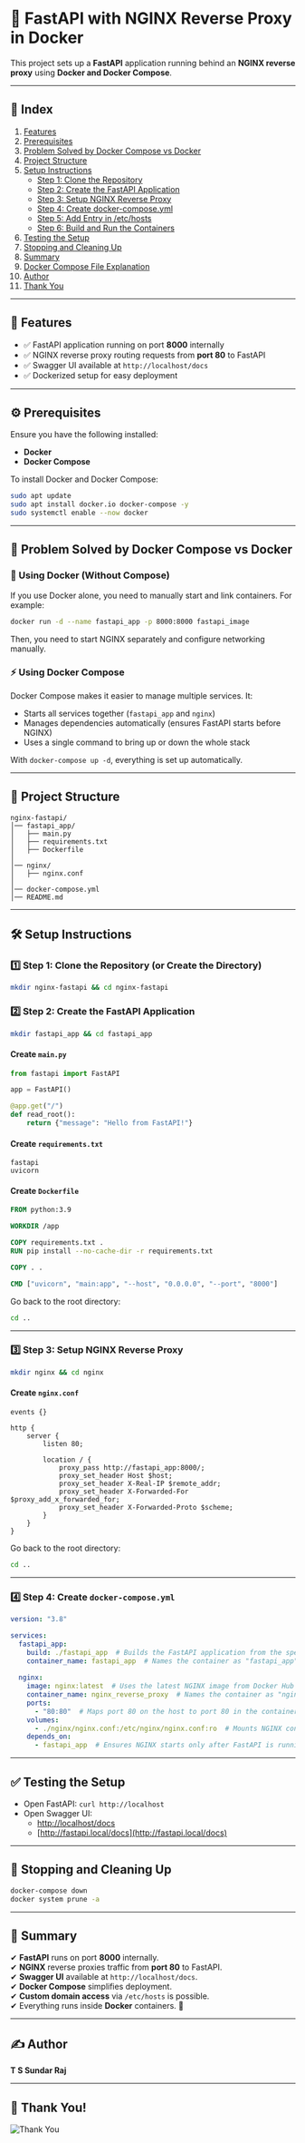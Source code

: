 # 📌 FastAPI with NGINX Reverse Proxy in Docker

This project sets up a **FastAPI** application running behind an **NGINX reverse proxy** using **Docker and Docker Compose**.

---

## 📖 Index
1. [Features](#features)
2. [Prerequisites](#prerequisites)
3. [Problem Solved by Docker Compose vs Docker](#problem-solved-by-docker-compose-vs-docker)
4. [Project Structure](#project-structure)
5. [Setup Instructions](#setup-instructions)
   - [Step 1: Clone the Repository](#step-1-clone-the-repository-or-create-the-directory)
   - [Step 2: Create the FastAPI Application](#step-2-create-the-fastapi-application)
   - [Step 3: Setup NGINX Reverse Proxy](#step-3-setup-nginx-reverse-proxy)
   - [Step 4: Create docker-compose.yml](#step-4-create-docker-composeyml)
   - [Step 5: Add Entry in /etc/hosts](#step-5-add-entry-in-etchosts)
   - [Step 6: Build and Run the Containers](#step-6-build-and-run-the-containers)
6. [Testing the Setup](#testing-the-setup)
7. [Stopping and Cleaning Up](#stopping-and-cleaning-up)
8. [Summary](#summary)
9. [Docker Compose File Explanation](#docker-compose-file-explanation)
10. [Author](#author)
11. [Thank You](#thank-you)

---

## 🚀 Features
- ✅ FastAPI application running on port **8000** internally
- ✅ NGINX reverse proxy routing requests from **port 80** to FastAPI
- ✅ Swagger UI available at `http://localhost/docs`
- ✅ Dockerized setup for easy deployment

---

## ⚙️ Prerequisites
Ensure you have the following installed:

- **Docker**
- **Docker Compose**

To install Docker and Docker Compose:

```bash
sudo apt update
sudo apt install docker.io docker-compose -y
sudo systemctl enable --now docker
```

---

## 🔄 Problem Solved by Docker Compose vs Docker
### 🐳 Using Docker (Without Compose)
If you use Docker alone, you need to manually start and link containers. For example:
```bash
docker run -d --name fastapi_app -p 8000:8000 fastapi_image
```
Then, you need to start NGINX separately and configure networking manually.

### ⚡ Using Docker Compose
Docker Compose makes it easier to manage multiple services. It:
- Starts all services together (`fastapi_app` and `nginx`)
- Manages dependencies automatically (ensures FastAPI starts before NGINX)
- Uses a single command to bring up or down the whole stack

With `docker-compose up -d`, everything is set up automatically.

---

## 📂 Project Structure
```
nginx-fastapi/
│── fastapi_app/
│   ├── main.py
│   ├── requirements.txt
│   ├── Dockerfile
│
│── nginx/
│   ├── nginx.conf
│
│── docker-compose.yml
│── README.md
```

---

## 🛠️ Setup Instructions

### 1️⃣ Step 1: Clone the Repository (or Create the Directory)
```bash
mkdir nginx-fastapi && cd nginx-fastapi
```

### 2️⃣ Step 2: Create the FastAPI Application
```bash
mkdir fastapi_app && cd fastapi_app
```

#### Create `main.py`
```python
from fastapi import FastAPI

app = FastAPI()

@app.get("/")
def read_root():
    return {"message": "Hello from FastAPI!"}
```

#### Create `requirements.txt`
```
fastapi
uvicorn
```

#### Create `Dockerfile`
```dockerfile
FROM python:3.9

WORKDIR /app

COPY requirements.txt .
RUN pip install --no-cache-dir -r requirements.txt

COPY . .

CMD ["uvicorn", "main:app", "--host", "0.0.0.0", "--port", "8000"]
```

Go back to the root directory:
```bash
cd ..
```

---

### 3️⃣ Step 3: Setup NGINX Reverse Proxy
```bash
mkdir nginx && cd nginx
```

#### Create `nginx.conf`
```nginx
events {}

http {
    server {
        listen 80;

        location / {
            proxy_pass http://fastapi_app:8000/;
            proxy_set_header Host $host;
            proxy_set_header X-Real-IP $remote_addr;
            proxy_set_header X-Forwarded-For $proxy_add_x_forwarded_for;
            proxy_set_header X-Forwarded-Proto $scheme;
        }
    }
}
```

Go back to the root directory:
```bash
cd ..
```

---

### 4️⃣ Step 4: Create `docker-compose.yml`
```yaml
version: "3.8"

services:
  fastapi_app:
    build: ./fastapi_app  # Builds the FastAPI application from the specified directory
    container_name: fastapi_app  # Names the container as "fastapi_app"
  
  nginx:
    image: nginx:latest  # Uses the latest NGINX image from Docker Hub
    container_name: nginx_reverse_proxy  # Names the container as "nginx_reverse_proxy"
    ports:
      - "80:80"  # Maps port 80 on the host to port 80 in the container
    volumes:
      - ./nginx/nginx.conf:/etc/nginx/nginx.conf:ro  # Mounts NGINX configuration file in read-only mode
    depends_on:
      - fastapi_app  # Ensures NGINX starts only after FastAPI is running
```

---

## ✅ Testing the Setup
- Open FastAPI: `curl http://localhost`
- Open Swagger UI:
  - [http://localhost/docs](http://localhost/docs)
  - [http://fastapi.local/docs](http://fastapi.local/docs)

---

## 🛑 Stopping and Cleaning Up
```bash
docker-compose down
docker system prune -a
```

---

## 🎯 Summary
✔ **FastAPI** runs on port **8000** internally.  
✔ **NGINX** reverse proxies traffic from **port 80** to FastAPI.  
✔ **Swagger UI** available at `http://localhost/docs`.  
✔ **Docker Compose** simplifies deployment.  
✔ **Custom domain access** via `/etc/hosts` is possible.  
✔ Everything runs inside **Docker** containers. 🚀  

---

## ✍️ Author
**T S Sundar Raj**

---

## 🙏 Thank You!
![Thank You](https://upload.wikimedia.org/wikipedia/commons/thumb/8/8c/Thank_You.svg/200px-Thank_You.svg.png)

